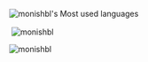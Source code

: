 ![monishbl's Most used languages](https://github-readme-stats.vercel.app/api/top-langs?username=monishbl&show_icons=true&count_private=true&theme=transparent)
<p>&nbsp;<img align="center" src="https://github-readme-stats.vercel.app/api?username=monishbl&show_icons=true&locale=en" alt="monishbl" /></p>
<p><img align="center" src="https://github-readme-streak-stats.herokuapp.com/?user=monishbl&" alt="monishbl" /></p>
